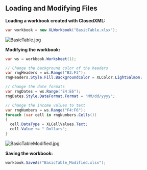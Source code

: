 ## Loading and Modifying Files

**Loading a workbook created with ClosedXML:**  
```c#
var workbook = new XLWorkbook("BasicTable.xlsx");
```

![BasicTable.jpg](http://download-codeplex.sec.s-msft.com/Download?ProjectName=closedxml&DownloadId=153032 "BasicTable.jpg")  

**Modifying the workbook:**  
```c#
var ws = workbook.Worksheet(1);

// Change the background color of the headers
var rngHeaders = ws.Range("B3:F3");
rngHeaders.Style.Fill.BackgroundColor = XLColor.LightSalmon;

// Change the date formats
var rngDates = ws.Range("E4:E6");
rngDates.Style.DateFormat.Format = "MM/dd/yyyy";

// Change the income values to text
var rngNumbers = ws.Range("F4:F6");
foreach (var cell in rngNumbers.Cells())
{
  cell.DataType = XLCellValues.Text;
  cell.Value += " Dollars";
}
```

![BasicTableModified.jpg](http://download-codeplex.sec.s-msft.com/Download?ProjectName=closedxml&DownloadId=153033 "BasicTableModified.jpg")  

**Saving the workbook:**  
```c#
workbook.SaveAs("BasicTable_Modified.xlsx");
```
